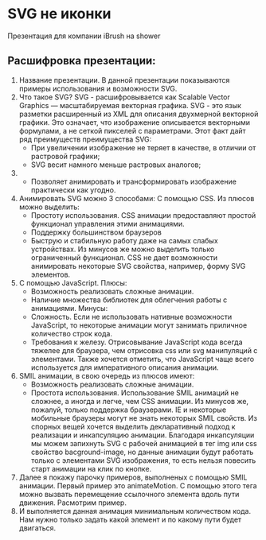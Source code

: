 # SVG не иконки

Презентация для компании iBrush на shower

## Расшифровка презентации:

1.  Название презентации. В данной презентации показываются примеры использования и возможности SVG.
2.  Что такое SVG? SVG - расшифровывается как Scalable Vector Graphics — масштабируемая векторная графика. SVG - это язык разметки расширенный из XML для описания двухмерной векторной графики. Это означает, что изображение описывается векторными формулами, а не сеткой пикселей с параметрами. Этот факт дайт ряд преимуществ преимущества SVG:
    * При увеличении изображение не теряет в качестве, в отличии от растровой графики;
    * SVG весит намного меньше растровых аналогов;
3.  * Позволяет анимировать и трансформировать изображение практически как угодно.
4.  Анимировать SVG можно 3 способами:
    С помощью CSS. Из плюсов можно выделить:
    * Простоту использования. CSS анимации предоставляют простой функционал управления этими анимациями.
    * Поддержку большинством браузеров
    * Быструю и стабильную работу даже на самых слабых устройствах.
    Из минусов же можно выделить только ограниченный функционал. CSS не дает возможности анимировать некоторые SVG свойства, например, форму SVG элементов.
5.  С помощью JavaScript. Плюсы:
    * Возможность реализовать сложные анимации.
    * Наличие множества библиотек для облегчения работы с анимациями.
    Минусы:
    * Сложность. Если не использовать нативные возможности JavaScript, то некоторые анимации могут занимать приличное количество строк кода.
    * Требования к железу. Отрисовывание JavaScript кода всегда тяжелее для браузера, чем отрисовка css или svg манипуляций с элементами.
    Также хочется отметить, что JavaScript чаще всего используется для императивного описания анимации.
6.  SMIL анимации, в свою очередь из плюсов имеют:
    * Возможность реализовать сложные анимации.
    * Простота использования. Использование SMIL анимаций не сложнее, а иногда и легче, чем CSS анимации.
    Из минусов же, пожалуй, только поддержка браузерами. IE и некоторые мобильные браузеры могут не знать некоторых SMIL свойств.
    Из спорных вещей хочется выделить декларативный подход к реализации и инкапсуляцию анимации. Благодаря инкапсуляции мы можем запихнуть SVG с рабочей анимацией в тег img или css свойство bacground-image, но данные анимации будут работать только с элементами SVG изображения, то есть нельзя повесить старт анимации на клик по кнопке.
7.  Далее я покажу парочку примеров, выполненых с помощью SMIL анимации. Первый пример это animateMotion. С помощью этого тега можно вызвать перемещение ссылочного элемента вдоль пути движения. Расмотрим пример.
8.  И выполняется данная анимация минимальным количеством кода. Нам нужно только задать какой элемент и по какому пути будет двигаться.